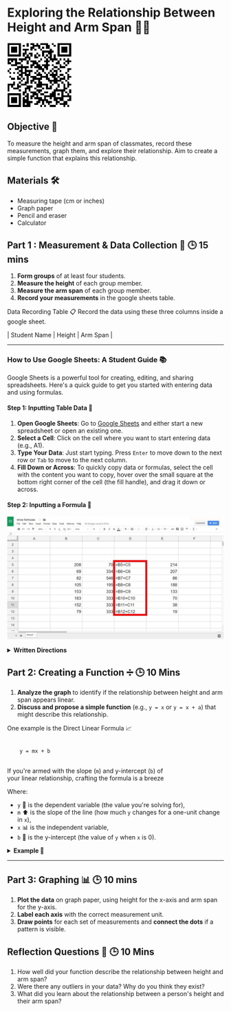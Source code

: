 # Exploring the Relationship Between Height and Arm Span 📏🤲

![qr_link](qr_link.png)

## Objective 🎯
To measure the height and arm span of classmates, record these measurements, graph them, and explore their relationship. Aim to create a simple function that explains this relationship.

## Materials 🛠️
- Measuring tape (cm or inches)
- Graph paper
- Pencil and eraser
- Calculator

## Part 1 : Measurement & Data Collection 📐  🕒 15 mins 

1. **Form groups** of at least four students. 
2. **Measure the height** of each group member. 
3. **Measure the arm span** of each group member. 
4. **Record your measurements** in the google sheets table. 

Data Recording Table 📋
Record the data using these three columns inside a google sheet. 

| Student Name | Height | Arm Span |

---

### How to Use Google Sheets: A Student Guide 📚

Google Sheets is a powerful tool for creating, editing, and sharing spreadsheets. Here's a quick guide to get you started with entering data and using formulas.

#### Step 1: Inputting Table Data 📝

1. **Open Google Sheets**: Go to [Google Sheets](https://sheets.google.com) and either start a new spreadsheet or open an existing one.
2. **Select a Cell**: Click on the cell where you want to start entering data (e.g., A1).
3. **Type Your Data**: Just start typing. Press `Enter` to move down to the next row or `Tab` to move to the next column.
4. **Fill Down or Across**: To quickly copy data or formulas, select the cell with the content you want to copy, hover over the small square at the bottom right corner of the cell (the fill handle), and drag it down or across.


#### Step 2: Inputting a Formula 🔢 

![ex2](better_example.jpeg)

<details>
<summary><strong> Written Directions </strong></summary>
  
  1. Select a Cell for Your Formula**: Click on the cell where you want the result of the formula to appear. <br> 
  2. Start with an Equals Sign: Every formula begins with an equals sign (`=`). This tells Google Sheets that what follows is a formula. <br><br>
  3. Type Your Formula: After the equals sign, type your formula. For example, to sum numbers in cells A1 through A5, you would type `=SUM(A1:A5)`. <br><br>
  4. Press Enter: Once you've typed your formula, press `Enter` to run it. The cell will now display the result. <br>
     
</details>

## Part 2: Creating a Function ➗ 🕒 10 Mins 

1. **Analyze the graph** to identify if the relationship between height and arm span appears linear.
2. **Discuss and propose a simple function** (e.g., `y = x` or `y = x + a`) that might describe this relationship. 

One example is the Direct Linear Formula 📈 
  
  <pre><code>
    y = mx + b 
  </code></pre>

If you're armed with the slope (`m`) and y-intercept (`b`) of <br> your linear relationship, crafting the formula is a breeze

Where:
- `y` 🎯 is the dependent variable (the value you're solving for), <br>
- `m` ⬆️ is the slope of the line (how much `y` changes for a one-unit change in `x`),<br>
- `x` 📊 is the independent variable,<br>
- `b` 🚩 is the y-intercept (the value of `y` when `x` is 0).

<details>
<summary><strong> Example  🔢</strong></summary>

  Suppose you have a dataset where <br><br>
  - X (independent variable) represents hours studied 📚,<br><br>
  - Y (dependent variable) represents the exam score 📝,<br><br>
  - and you know that for every hour studied,
    <br>the exam score increases by 5 points (slope = 5),
    <br> and the base score (y-intercept) is 50 points. <br>
  
  To calculate the exam score based on hours studied, <br> you would input the following formula in Google Sheets:
  
   =5 * Cell_ID + 50 

</details>


---

## Part 3: Graphing 📊 🕒 10 mins 
1. **Plot the data** on graph paper, using height for the x-axis and arm span for the y-axis. 
2. **Label each axis** with the correct measurement unit. 
3. **Draw points** for each set of measurements and **connect the dots** if a pattern is visible. 


## Reflection Questions 🤔 🕒 10 Mins 
1. How well did your function describe the relationship between height and arm span?
2. Were there any outliers in your data? Why do you think they exist?
3. What did you learn about the relationship between a person's height and their arm span?

